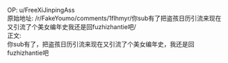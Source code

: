 
OP: u/FreeXiJinpingAss  
原始地址: /r/FakeYoumo/comments/1flhmyr/你sub有了把盗孩日历引流来现在又引流了个美女编年史我还是回fuzhizhantie吧/  
正文:  
你sub有了，把盗孩日历引流来现在又引流了个美女编年史，我还是回fuzhizhantie吧  

